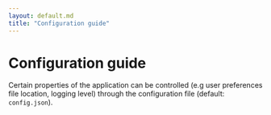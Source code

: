 ```yaml
---
layout: default.md
title: "Configuration guide"
---
```


# Configuration guide

Certain properties of the application can be controlled (e.g user preferences file location, logging level) through the configuration file (default: `config.json`).
